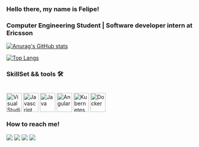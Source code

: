 ### Hello there, my name is Felipe!

### Computer Engineering Student | Software developer intern at Ericsson





[![Anurag's GitHub stats](https://github-readme-stats.vercel.app/api?username=FelipeDiasD&theme=dark)](https://github.com/anuraghazra/github-readme-stats)

[![Top Langs](https://github-readme-stats.vercel.app/api/top-langs/?username=FelipeDiasD&layout=compact&theme=dark)](https://github.com/anuraghazra/github-readme-stats)


### SkillSet && tools 🛠️

<div style = "display: inline_block"><br>
<img align="center" alt="Visual Studio" height = "50"width="40" src="https://cdn.jsdelivr.net/gh/devicons/devicon/icons/vscode/vscode-original-wordmark.svg" />
<img align="center" alt="Javascript" height = "50"width="40" src="https://cdn.jsdelivr.net/gh/devicons/devicon/icons/javascript/javascript-original.svg" />
<img align="center" alt="Java" height = "50"width="40" src="https://cdn.jsdelivr.net/gh/devicons/devicon/icons/java/java-original-wordmark.svg" />
<img align="center" alt="Angular" height = "50"width="40" src="https://cdn.jsdelivr.net/gh/devicons/devicon/icons/angularjs/angularjs-original.svg" />
<img align ="center" alt="Kubernetes" height = "50"width="40" src="https://cdn.jsdelivr.net/gh/devicons/devicon/icons/kubernetes/kubernetes-plain.svg" />
<img align ="center" alt="Docker" height = "50"width="40" src="https://cdn.jsdelivr.net/gh/devicons/devicon/icons/docker/docker-original.svg" />

  
</div>

### How to reach me!

<div>
  
  <a href = "mailto:prado.dias@hotmail.com" target ="_blank"><img src = "https://img.shields.io/badge/Microsoft_Outlook-0078D4?style=for-the-badge&logo=microsoft-outlook&logoColor=white" target ="_blank"></a>
  <a href = "https://www.linkedin.com/in/felipe-dias-da-silva-prado-b424ba15a/" target ="_blank"><img src = "https://img.shields.io/badge/LinkedIn-0077B5?style=for-the-badge&logo=linkedin&logoColor=white"></a>
  <a href = "https://www.instagram.com/felipedias_prado/" target ="_blank"><img src = "https://img.shields.io/badge/Instagram-E4405F?style=for-the-badge&logo=instagram&logoColor=white" target ="_blank"></a>
  <a href = " https://api.whatsapp.com/send?phone=5512981413189&text=Ol%C3%A1%2C%20vi%20seu%20github%20e%20estou%20entrando%20em%20contato!" target ="_blank"><img src = "https://img.shields.io/badge/WhatsApp-25D366?style=for-the-badge&logo=whatsapp&logoColor=white" target ="_blank"></a>
</div>


